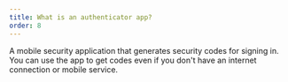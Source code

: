 ```yaml
---
title: What is an authenticator app?
order: 8
---
```


A mobile security application that generates security codes for signing in. You can use the app to get codes even if you don't have an internet connection or mobile service.
